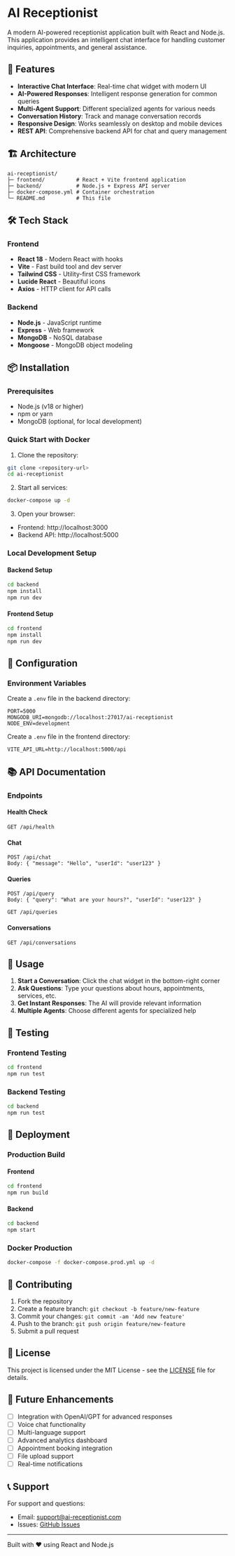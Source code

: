 # AI Receptionist

A modern AI-powered receptionist application built with React and Node.js. This application provides an intelligent chat interface for handling customer inquiries, appointments, and general assistance.

## 🚀 Features

- **Interactive Chat Interface**: Real-time chat widget with modern UI
- **AI-Powered Responses**: Intelligent response generation for common queries
- **Multi-Agent Support**: Different specialized agents for various needs
- **Conversation History**: Track and manage conversation records
- **Responsive Design**: Works seamlessly on desktop and mobile devices
- **REST API**: Comprehensive backend API for chat and query management

## 🏗️ Architecture

```
ai-receptionist/
├─ frontend/          # React + Vite frontend application
├─ backend/           # Node.js + Express API server
├─ docker-compose.yml # Container orchestration
└─ README.md          # This file
```

## 🛠️ Tech Stack

### Frontend
- **React 18** - Modern React with hooks
- **Vite** - Fast build tool and dev server
- **Tailwind CSS** - Utility-first CSS framework
- **Lucide React** - Beautiful icons
- **Axios** - HTTP client for API calls

### Backend
- **Node.js** - JavaScript runtime
- **Express** - Web framework
- **MongoDB** - NoSQL database
- **Mongoose** - MongoDB object modeling

## 📦 Installation

### Prerequisites
- Node.js (v18 or higher)
- npm or yarn
- MongoDB (optional, for local development)

### Quick Start with Docker

1. Clone the repository:
```bash
git clone <repository-url>
cd ai-receptionist
```

2. Start all services:
```bash
docker-compose up -d
```

3. Open your browser:
- Frontend: http://localhost:3000
- Backend API: http://localhost:5000

### Local Development Setup

#### Backend Setup
```bash
cd backend
npm install
npm run dev
```

#### Frontend Setup
```bash
cd frontend
npm install
npm run dev
```

## 🔧 Configuration

### Environment Variables

Create a `.env` file in the backend directory:

```env
PORT=5000
MONGODB_URI=mongodb://localhost:27017/ai-receptionist
NODE_ENV=development
```

Create a `.env` file in the frontend directory:

```env
VITE_API_URL=http://localhost:5000/api
```

## 📚 API Documentation

### Endpoints

#### Health Check
```
GET /api/health
```

#### Chat
```
POST /api/chat
Body: { "message": "Hello", "userId": "user123" }
```

#### Queries
```
POST /api/query
Body: { "query": "What are your hours?", "userId": "user123" }

GET /api/queries
```

#### Conversations
```
GET /api/conversations
```

## 🎯 Usage

1. **Start a Conversation**: Click the chat widget in the bottom-right corner
2. **Ask Questions**: Type your questions about hours, appointments, services, etc.
3. **Get Instant Responses**: The AI will provide relevant information
4. **Multiple Agents**: Choose different agents for specialized help

## 🧪 Testing

### Frontend Testing
```bash
cd frontend
npm run test
```

### Backend Testing
```bash
cd backend  
npm run test
```

## 🚀 Deployment

### Production Build

#### Frontend
```bash
cd frontend
npm run build
```

#### Backend
```bash
cd backend
npm start
```

### Docker Production
```bash
docker-compose -f docker-compose.prod.yml up -d
```

## 🤝 Contributing

1. Fork the repository
2. Create a feature branch: `git checkout -b feature/new-feature`
3. Commit your changes: `git commit -am 'Add new feature'`
4. Push to the branch: `git push origin feature/new-feature`
5. Submit a pull request

## 📝 License

This project is licensed under the MIT License - see the [LICENSE](LICENSE) file for details.

## 🔮 Future Enhancements

- [ ] Integration with OpenAI/GPT for advanced responses
- [ ] Voice chat functionality
- [ ] Multi-language support
- [ ] Advanced analytics dashboard
- [ ] Appointment booking integration
- [ ] File upload support
- [ ] Real-time notifications

## 📞 Support

For support and questions:
- Email: support@ai-receptionist.com
- Issues: [GitHub Issues](https://github.com/your-repo/ai-receptionist/issues)

---

Built with ❤️ using React and Node.js